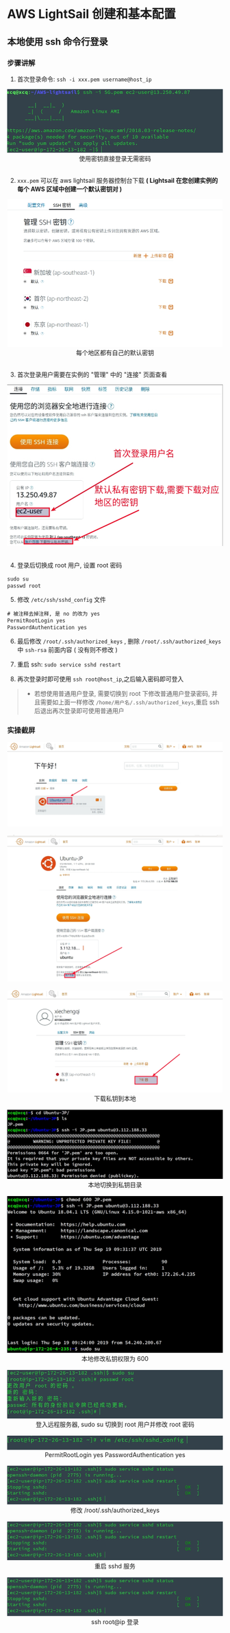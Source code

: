 # AWS LightSail 创建和基本配置

## 本地使用 ssh 命令行登录

### 步骤讲解

1. 首次登录命令: `ssh -i xxx.pem username@host_ip`

<div align=center>
  <img src="./images/08.jpg"><br/>使用密钥直接登录无需密码
</div>
<br/>

2. `xxx.pem` 可以在 aws lightsail 服务器控制台下载 **( Lightsail 在您创建实例的每个 AWS 区域中创建一个默认密钥对 )** 

<div align=center>
  <img src="./images/07.jpg"><br/>每个地区都有自己的默认密钥
</div>
<br/>

3. 首次登录用户需要在实例的 "管理" 中的 "连接" 页面查看

<div align=center>
  <img src="./images/09.jpg"><br/>
</div>
<br/>

4. 登录后切换成 root 用户, 设置 root 密码

```
sudo su
passwd root
```

5. 修改 `/etc/ssh/sshd_config` 文件
``` 
# 被注释去掉注释, 是 no 的改为 yes
PermitRootLogin yes
PasswordAuthentication yes
```

6. 最后修改 `/root/.ssh/authorized_keys`  , 删除 `/root/.ssh/authorized_keys` 中 `ssh-rsa` 前面内容 ( 没有则不修改 )

7. 重启 ssh: `sudo service sshd restart`

8. 再次登录时即可使用 `ssh root@host_ip`,之后输入密码即可登入

> * 若想使用普通用户登录, 需要切换到 root 下修改普通用户登录密码, 并且需要如上面一样修改 `/home/用户名/.ssh/authorized_keys`,重启 ssh 后退出再次登录即可使用普通用户


### 实操截屏

<div align=center>
  <img src="./images/02.jpg"><br/>
</div>
<br/>

<div align=center>
  <img src="./images/03.jpg"><br/>
</div>
<br/>

<div align=center>
  <img src="./images/04.jpg"><br/>下载私钥到本地
</div>


<br/>
<div align=center>
  <img src="./images/05.jpg"><br/>本地切换到私钥目录
</div>
<br/>

<div align=center>
  <img src="./images/06.jpg"><br/>本地修改私钥权限为 600
</div>
<br/>

<div align=center>
  <img src="./images/10.jpg"><br/>登入远程服务器, sudo su 切换到 root 用户并修改 root 密码
</div>
<br/>

<div align=center>
  <img src="./images/12.jpg"><br/>PermitRootLogin yes   PasswordAuthentication yes
</div>
<br/>

<div align=center>
  <img src="./images/11.jpg"><br/>修改 /root/.ssh/authorized_keys
</div>
<br/>

<div align=center>
  <img src="./images/11.jpg"><br/>重启 sshd 服务
</div>
<br/>

<div align=center>
  <img src="./images/11.jpg"><br/>ssh root@ip 登录
</div>
<br/>

 
